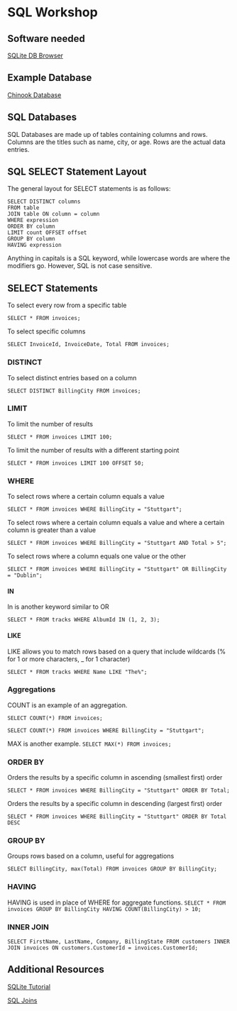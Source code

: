 # SQL Workshop
## Software needed
[SQLite DB Browser](http://sqlitebrowser.org/)

## Example Database
[Chinook Database](http://www.sqlitetutorial.net/download/sqlite-sample-database/?wpdmdl=94)

## SQL Databases
SQL Databases are made up of tables containing columns and rows. Columns are the titles such as name, city, or age. Rows are the actual data entries.

## SQL SELECT Statement Layout

The general layout for SELECT statements is as follows:
```
SELECT DISTINCT columns
FROM table
JOIN table ON column = column
WHERE expression
ORDER BY column
LIMIT count OFFSET offset
GROUP BY column
HAVING expression
```
Anything in capitals is a SQL keyword, while lowercase words are where the modifiers go. However, SQL is not case sensitive.

## SELECT Statements
To select every row from a specific table

`SELECT * FROM invoices;`

To select specific columns

`SELECT InvoiceId, InvoiceDate, Total FROM invoices;`
### DISTINCT
To select distinct entries based on a column

`SELECT DISTINCT BillingCity FROM invoices;`
### LIMIT
To limit the number of results

`SELECT * FROM invoices LIMIT 100;`

To limit the number of results with a different starting point

`SELECT * FROM invoices LIMIT 100 OFFSET 50;`
### WHERE
To select rows where a certain column equals a value

`SELECT * FROM invoices WHERE BillingCity = "Stuttgart";`

To select rows where a certain column equals a value and where a certain column is greater than a value

`SELECT * FROM invoices WHERE BillingCity = "Stuttgart AND Total > 5";`

To select rows where a column equals one value or the other

`SELECT * FROM invoices WHERE BillingCity = "Stuttgart" OR BillingCity = "Dublin";`
#### IN

In is another keyword similar to OR

`SELECT * FROM tracks WHERE AlbumId IN (1, 2, 3);`
#### LIKE
LIKE allows you to match rows based on a query that include wildcards (% for 1 or more characters, _ for 1 character)

`SELECT * FROM tracks WHERE Name LIKE "The%";`
### Aggregations
COUNT is an example of an aggregation.

`SELECT COUNT(*) FROM invoices;`

`SELECT COUNT(*) FROM invoices WHERE BillingCity = "Stuttgart";`

MAX is another example.
`SELECT MAX(*) FROM invoices;`
### ORDER BY
Orders the results by a specific column in ascending (smallest first) order

`SELECT * FROM invoices WHERE BillingCity = "Stuttgart" ORDER BY Total;`

Orders the results by a specific column in descending (largest first) order

`SELECT * FROM invoices WHERE BillingCity = "Stuttgart" ORDER BY Total DESC`
### GROUP BY
Groups rows based on a column, useful for aggregations

`SELECT BillingCity, max(Total) FROM invoices GROUP BY BillingCity;`
### HAVING
HAVING is used in place of WHERE for aggregate functions.
`SELECT * FROM invoices GROUP BY BillingCity HAVING COUNT(BillingCity) > 10;`

### INNER JOIN
`SELECT FirstName, LastName, Company, BillingState FROM customers INNER JOIN invoices ON customers.CustomerId = invoices.CustomerId;`

## Additional Resources
[SQLite Tutorial](http://www.sqlitetutorial.net/)

[SQL Joins](http://www.sql-join.com/sql-join-types/)
